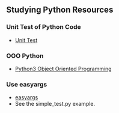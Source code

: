 Studying Python Resources
--

### Unit Test of Python Code

  - [Unit Test](https://www.fullstackpython.com/unit-testing.html)

### OOO Python

  - [Python3 Object Oriented Programming](https://realpython.com/python3-object-oriented-programming/#classes-in-python)

### Use easyargs

  - [easyargs](https://github.com/stedmeister/easyargs)
  - See the simple_test.py example.
